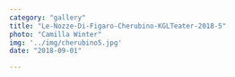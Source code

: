 ```yaml
---
category: "gallery"
title: "Le-Nozze-Di-Figaro-Cherubino-KGLTeater-2018-5"
photo: "Camilla Winter"
img: '../img/cherubino5.jpg'
date: "2018-09-01"

---
```

